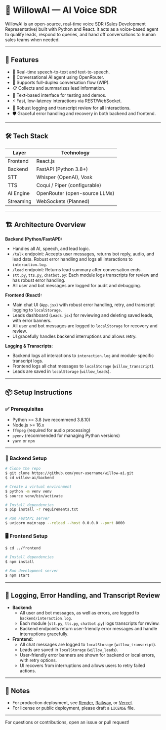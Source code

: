 # 🧠 WillowAI — AI Voice SDR

WillowAI is an open-source, real-time voice SDR (Sales Development Representative) built with Python and React. It acts as a voice-based agent to qualify leads, respond to queries, and hand off conversations to human sales teams when needed.

---

## 🎯 Features

- 🎤 Real-time speech-to-text and text-to-speech.
- 🤖 Conversational AI agent using OpenRouter.
- 🔄 Supports full-duplex conversation flow (WIP).
- 📋 Collects and summarizes lead information.
- 💬 Text-based interface for testing and demos.
- ⚡ Fast, low-latency interactions via REST/WebSocket.
- 📝 Robust logging and transcript review for all interactions.
- 🛡️ Graceful error handling and recovery in both backend and frontend.

---

## 🛠️ Tech Stack

| Layer      | Technology                    |
|------------|-------------------------------|
| Frontend   | React.js                      |
| Backend    | FastAPI (Python 3.8+)         |
| STT        | Whisper (OpenAI), Vosk        |
| TTS        | Coqui / Piper (configurable)  |
| AI Engine  | OpenRouter (open-source LLMs) |
| Streaming  | WebSockets (Planned)          |

---

## 🏗️ Architecture Overview

**Backend (Python/FastAPI):**
- Handles all AI, speech, and lead logic.
- `/talk` endpoint: Accepts user messages, returns bot reply, audio, and lead data. Robust error handling and logs all interactions to `interaction.log`.
- `/lead` endpoint: Returns lead summary after conversation ends.
- `stt.py`, `tts.py`, `chatbot.py`: Each module logs transcripts for review and has robust error handling.
- All user and bot messages are logged for audit and debugging.

**Frontend (React):**
- Main chat UI (`App.jsx`) with robust error handling, retry, and transcript logging to `localStorage`.
- Leads dashboard (`Leads.jsx`) for reviewing and deleting saved leads, with error banners.
- All user and bot messages are logged to `localStorage` for recovery and review.
- UI gracefully handles backend interruptions and allows retry.

**Logging & Transcripts:**
- Backend logs all interactions to `interaction.log` and module-specific transcript logs.
- Frontend logs all chat messages to `localStorage` (`willow_transcript`).
- Leads are saved in `localStorage` (`willow_leads`).

---

## 📦 Setup Instructions

### ✅ Prerequisites

- Python >= 3.8 (we recommend 3.8.10)
- Node.js >= 16.x
- `ffmpeg` (required for audio processing)
- `pyenv` (recommended for managing Python versions)
- `yarn` or `npm`

---

### 🔧 Backend Setup

```zsh
# Clone the repo
$ git clone https://github.com/your-username/willow-ai.git
$ cd willow-ai/backend

# Create a virtual environment
$ python -m venv venv
$ source venv/bin/activate

# Install dependencies
$ pip install -r requirements.txt

# Run FastAPI server
$ uvicorn main:app --reload --host 0.0.0.0 --port 8000
```

### 🖥️ Frontend Setup

```zsh
$ cd ../frontend

# Install dependencies
$ npm install

# Run development server
$ npm start
```

---

## 📝 Logging, Error Handling, and Transcript Review

- **Backend:**
  - All user and bot messages, as well as errors, are logged to `backend/interaction.log`.
  - Each module (`stt.py`, `tts.py`, `chatbot.py`) logs transcripts for review.
  - Backend endpoints return user-friendly error messages and handle interruptions gracefully.
- **Frontend:**
  - All chat messages are logged to `localStorage` (`willow_transcript`).
  - Leads are saved in `localStorage` (`willow_leads`).
  - User-friendly error banners are shown for backend or local errors, with retry options.
  - UI recovers from interruptions and allows users to retry failed actions.

---

## 🏁 Notes

- For production deployment, see [Render](https://render.com/), [Railway](https://railway.app/), or [Vercel](https://vercel.com/).
- For license or public deployment, please draft a `LICENSE` file.

---

For questions or contributions, open an issue or pull request!
